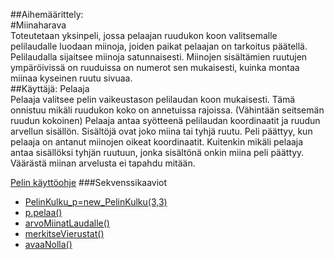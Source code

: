 ##Aihemäärittely:    
#Miinaharava    
Toteutetaan yksinpeli, jossa pelaajan ruudukon koon valitsemalle pelilaudalle luodaan miinoja, joiden paikat pelaajan on tarkoitus päätellä. Pelilaudalla sijaitsee miinoja satunnaisesti. Miinojen sisältämien ruutujen ympäröivissä on ruuduissa on numerot sen mukaisesti, kuinka montaa miinaa kyseinen ruutu sivuaa.      
##Käyttäjä: Pelaaja   
Pelaaja valitsee pelin vaikeustason pelilaudan koon mukaisesti.
Tämä onnistuu mikäli ruudukon koko on annetuissa rajoissa. (Vähintään seitsemän ruudun kokoinen)
Pelaaja antaa syötteenä pelilaudan koordinaatit ja ruudun arvellun sisällön. Sisältöjä ovat joko miina tai tyhjä ruutu. Peli päättyy, kun pelaaja on antanut miinojen oikeat koordinaatit. Kuitenkin mikäli pelaaja antaa sisällöksi tyhjän ruutuun, jonka sisältönä onkin miina peli päättyy. Väärästä miinan arvelusta ei tapahdu mitään.

 [Pelin käyttöohje](Kaytto_ohje.md)
###Sekvenssikaaviot
- [PelinKulku_p=new_PelinKulku(3,3)](PelinKulku_p=new_PelinKulku(2)(1).png)
- [p.pelaa()](p.pelaa.png)
- [arvoMiinatLaudalle()](arvoMiinatLaudalle().png)
- [merkitseVierustat()](merkitseVierustat.png)
- [avaaNolla()](avaaNolla.png)
